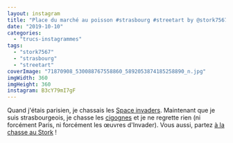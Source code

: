 ```yaml
---
layout: instagram
title: "Place du marché au poisson #strasbourg #streetart by @stork7567"
date: "2019-10-10"
categories: 
  - "trucs-instagrammes"
tags: 
  - "stork7567"
  - "strasbourg"
  - "streetart"
coverImage: "71870908_530088767558860_5892053874185258890_n.jpg"
imgWidth: 360
imgHeight: 360
instagram: B3cY79mI7gF
---
```


Quand j'étais parisien, je chassais les [Space invaders](http://sitofotos.6x8.org/index.php?/category/2). Maintenant que je suis strasbourgeois, je chasse les [cigognes](https://www.6x8.org/tag/stork7567/) et je ne regrette rien (ni forcément Paris, ni forcément les œuvres d'Invader). Vous aussi, partez [à la chasse au Stork](https://www.6x8.org/2019/11/a-la-chasse-au-stork/) !
